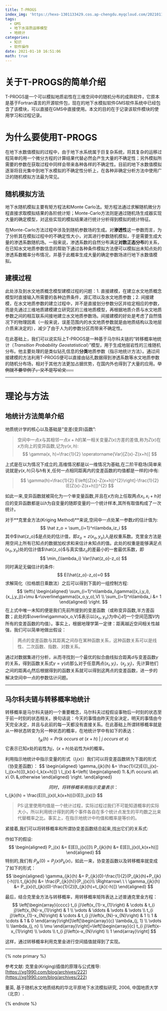 ```yaml
---
title: T-PROGS
index_img: 'https://hexo-1301133429.cos.ap-chengdu.myqcloud.com/20210110170339.png'
tags:
  - GMS
  - 地下水溶质运移模型
  - 地统计
categories:
  - 知识
  - 软件操作
date: 2021-01-10 16:51:06
math: true
---
```



# 关于T-PROGS的简单介绍
T-PROGS是一个可以模拟地质岩性在三维空间中的随机分布的成熟软件，它原本是基于Fortran语言的开源软件包，现在的地下水模拟软件GMS软件系统中已经包含了该模块，可以直接在GMS中直接使用。本文的目的在于记录该软件模块的使用学习和过程记录。

# 为什么要使用T-PROGS

在地下水数值模拟的过程中，由于地下水系统属于巨复杂系统，将其复杂的运移过程简单的用一个微分方程的计算结果代替必然会产生大量的不确定性；另外模拟所需要的参数在获取过程中同样会带来各种各样的不确定性。目前的地下水数值模拟逐渐将目光集中到地下水模拟的不确定性分析上，在各种非确定分析方法中使用广泛的随机模拟方法最为常见。

## 随机模拟方法
地下水随机模拟主要有矩方程法和Monte Carlo法。矩方程法通过求解随机微分方程直接求取模拟结果的各阶统计矩；Monte-Carlo方法则是通过随机场生成器实现大量的确定模型，对这些实现的模拟结果进行统计分析得到模拟的统计特征。

在Monte-Carlo方法过程中涉及到随机参数场的生成。对**渗透性**这一参数而言，为了分析其在模拟过程中的不确定性大小，对其进行参数随机模拟，于是需要生成大量的渗透系数随机场。一般来说，渗透系数的自然分布满足**对数正态分布**的关系，在已知水文地质参数信息的帮助下通过各种条件模拟方法便可以模拟出未知点处的渗透系数概率分布情况，并基于此概率生成大量的确定参数场进行地下水数值模拟。

## 建模过程

此处涉及到水文地质概念模型建模过程的问题：1. 直接建模，在建立水文地质概念模型时直接输入所需要的各种边界条件，源汇项以及水文地质参数；2. 间接建模，在水文地质参数的建立过程中，并不是直接划分参数分区并给定相应的参数，而是先通过三维地质建模建立研究区的三维地质模型，再根据地质介质与水文地质参数之间的相互联系间接地建立水文地质参数场。间接建模的好处是考虑了自然情况下的物理因素（一般来说，误差范围内的水文地质参数就是由地质结构以及地层介质来决定的），减少了由于人为的参数分区而带来不确定性。

在此基础上，我们可以说实际上T-PROGS是一种基于马尔科夫链的“转移概率地统计（_Transition Probability Geostatistical_）”模型，用于生成地层岩性的三维随机分布。他主要处理的是类似钻孔信息的**分类**地质参数（指示地统计方法）。通过间接建模的方法利用T-PROGS便可以直接由钻孔数据得到渗透系数等水文地质参数的随机分布场，相对于其他方法更加占据优势，在国内外也得到了大量的应用。~~举例就不要举例了，又不是写论文......~~

* * *

# 理论与方法

## 地统计方法简单介绍

地质统计学的核心以及基础是”变差(变异)函数”:

>空间中一点$x$与其相邻一点$x+h$的某一相关变量$Z(x)$方差的差值,称为$Z(x)$在$x$方向上的变异函数,记为$\gamma(x,h)$:  
>$$
>\gamma(x, h)=\frac{1}{2} \operatorname{Var}[Z(x)-Z(x+h)]
>$$

上式是在以为情况下成立的,高维情况都是以一维情况为基础,在二阶平稳场(简单来说就是$\gamma(x,h)$只与$h$有关,任何一点相同距离内的变差函数的均值都是一样的)中有:

>$$
>\gamma(h)=\frac{1}{2} E\left[(Z(x)-Z(x+h))^{2}\right]-\frac{1}{2}(E[Z(x)-Z(x+h)])^{2}
>$$

如此一来,变异函数就被简化为一个单变量函数,并且在$x$方向上任取两点$x_i,x_i+h$对应的变异函数都是以$h$为自变量的随即变量的一个统计样本,其所有取值构成了一次统计。

对于**克里金方法(Kriging Method)**来说,空间中一点处某一参数$z$的估计值为:
$$
\hat z_o = \sum_{i=1}^n\lambda_iz_i
$$
其中$\hat{z_o}$是点处的估计值，即$z_o=z(x_o,y_o)$,$λ_i$是权重系数。克里金方法是用空间上所有已知点的数据加权求和来估计未知点的值。此处的权重是能够满足点 $(x_o,y_o)$处的估计值$\hat{z_o}$与真实值$z_o$的差最小的一套最优系数，即
$$
\min_{\lambda_i} Var(\hat{z_o}-z_o)
$$
同时满足无偏估计的条件:
$$
E(\hat{z_o}-z_o)=0
$$
求解简化（拉格朗日乘数法）之后可以得到下面的一组控制方程:
$$
\left\{
    \begin{aligned}
        \sum_{i=1}^n\lambda_i\gamma((x_i,y_i),(x_j,y_j))+\mu &=\overline\gamma((x_o,y_o),V) \\
        \sum_{i=1}^n\lambda_i &= 1
    \end{aligned}
\right.
$$
在上式中唯一未知的便是我们先前所提到的变差函数（或称变异函数,半方差函数；此处的$\overline\gamma(x_o,V)$表示以$(x_o,y_o)$为中心的一个空间范围$V$内所有的变差函数的均值）。事实上，根据地理学第一定律：距离越近空间相关性越强，我们可以简单地做出假设：

> 两点的变差函数与其距离之间存在某种函数关系，这种函数关系可以是线性、二次函数、指数、对数关系。

通过对数据集进行分析，从而寻找到一个最优的拟合曲线拟合距离$d$与变差函数$\gamma$的关系，得到函数关系式$\gamma = \gamma(d)$那么对于任意两点$(x_i,y_i)$，$(x_j,y_j)$，先计算他们之间的距离$d_{ij}$然后根据得到的函数关系就可以得到这两点的变差函数，进一步的解决空间中一点的参数估计问题。

* * *

## 马尔科夫链与转移概率地统计

转移概率是马尔科夫链的一个重要概念，马尔科夫过程假设事物后一时刻的状态至于前一时刻的状态相关。换句话说：今天的事情由昨天完全决定，明天的事情由今天完全决定，并且与此前的每一天都没有直接关系。在此基础上所谓转移概率就是从一种状态转变为另一种状态的概率，在地统计学中有如下的表达：
$$
t_{jk}(h) = Pr(k\ occurs\ at\ (x+h)\ |\ j\ occurs\ at\ x)
$$
它表示已知$x$处的岩性为$j$，$(x+h)$处岩性为$k$的概率。

利用指示地统计中指示变量的形式（$I_j(x)$）我们可以将变差函数转为下面的形式（协变差函数）：
$$
\begin{aligned}
    \gamma_{jk}(h) &= \frac{1}{2}E{[I_j(x)-I_j(x+h)][I_k(x)-I_k(x+h)]} \\
    I_j(x) &=\left\{
        \begin{aligned}
            1\ &,if\ occurs\ at\ x\\
            0\ &,otherwise
        \end{aligned}
    \right.
\end{aligned}
    
$$
同时，将转移概率用指示变量表示：
$$
t_{jk}(h) = \frac{E[(I_j(x)I_k(x+h))]}{E[I_j(x)]}
$$

> PS:这里使用均值是一个统计过程，实际过程过我们不可能知道概率的实际大小，所以利用统计得到的两个事件各自在多个统计点发生的平均数之比来代替概率之比。事实上，在指示地统计中均值和概率是等价的。

紧接着,我们可以将转移概率和所谓协变差函数结合起来,找出它们的关系式:

作如下的假设:
$$
\begin{aligned}
    P_j(x) &= E[E[I_j(x)]]\\
    P_{jk}(h) &= E[E[I_j(x)I_k(x+h)]]
\end{aligned}
$$
特别的,我们有:$P_{jk}(0) = P_j(x)P_k(x)$，如此一来，协变差函数以及转移概率就变成了如下的形式：
$$
\begin{aligned}
    \gamma_{jk}(h) &= P_{jk}(0)-\frac{1}{2}(P_{jk}(h)+P_{jk}(-h))\\
    t_{jk}(h) &= \frac{P_{jk}(h)}{P_j(x)}\\
    \Rightarrow\ \ \ \gamma_{jk}(h) &= P_j(x){t_{jk}(0)-\frac{1}{2}[t_{jk}(h)+t_{jk}(-h)]}
\end{aligned}
$$

最后，结合克里金方法与转移概率，用转移概率矩阵表达上述普通克里金方程：
$$
\left[\begin{array}{cccc}
t_{i j}\left(x_{1}-x_{1}\right) & \cdots & t_{i j}\left(x_{N}-x_{1}\right) & 1 \\
\vdots & \ddots & \vdots & \vdots \\
t_{i j}\left(x_{1}-x_{N}\right) & \cdots & t_{i j}\left(x_{N}-x_{N}\right) & 1 \\
1 & \cdots & 1 & 0
\end{array}\right]\left[\begin{array}{c}
\lambda_{j, 1} \\
\vdots \\
\lambda_{j, n} \\
\mu
\end{array}\right]=\left[\begin{array}{c}
t_{i j}\left(x-x_{1}\right) \\
\vdots \\
t_{i j}\left(x-x_{N}\right) \\
1
\end{array}\right]
$$

这样，通过转移概率利用克里金进行空间插值就得到了实现。

* * *

{% note primary %}

参考文献:
克里金(Kriging)插值的原理与公式推导:[https://xg1990.com/blog/archives/222](https://xg1990.com/blog/archives/222)

董英, 基于随机水文地质结构的华北平原地下水流模拟研究, 2006, 中国地质大学（北京）. 

{% endnote %}
